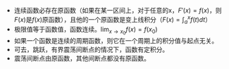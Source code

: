 * 连续函数必存在原函数（如果在某一区间上，对于任意的x，$F'(x)=f(x)$，则$F(x)$是$f(x)$原函数），且他的一个原函数是变上线积分（$F(x)=\int^{x}_{a}f(t)dt$）
* 极限值等于函数值，函数连续。$\lim_{x\to x_{0}}f(x)=f(x_0)$
* 如果一个函数是连续的周期函数，则它在一个周期上的积分值与起点无关。
* 可去，跳跃，有界震荡间断点的情况下，函数有定积分。
* 震荡间断点由原函数，其他间断点都没有原函数。